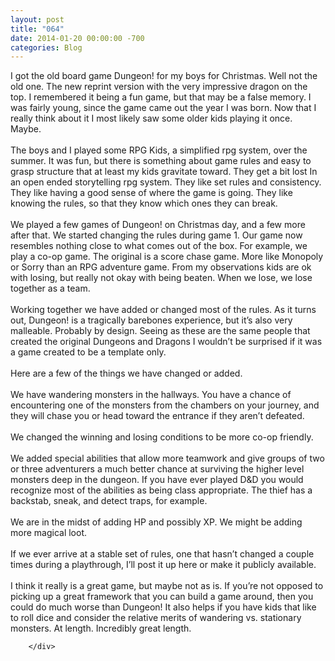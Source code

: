 ```yaml
---
layout: post
title: "064"
date: 2014-01-20 00:00:00 -700
categories: Blog
---
```


<div class="blog-content">
				<div class="paragraph" style="text-align:left;">I got the old board game Dungeon! for my boys for Christmas. Well not the old one. The new reprint version with the very impressive dragon on the top. I remembered it being a fun game, but that may be a false memory. I was fairly young, since the game came out the year I was born. Now that I really think about it I most likely saw some older kids playing it once. Maybe.<br><span style=""></span><br><span style=""></span>The boys and I played some RPG Kids, a simplified rpg system, over the summer. It was fun, but there is something about game rules and easy to grasp structure that at least my kids gravitate toward. They get a bit lost In an open ended storytelling rpg system. They like set rules and consistency. They like having a good sense of where the game is going. They like knowing the rules, so that they know which ones they can break.<br><span style=""></span><br><span style=""></span>We played a few games of Dungeon! on Christmas day, and a few more after that. We started changing the rules during game 1. Our game now resembles nothing close to what comes out of the box. For example, we play a co-op game. The original is a score chase game. More like Monopoly or Sorry than an RPG adventure game. From my observations kids are ok with losing, but really not okay with being beaten. When we lose, we lose together as a team. <br><span style=""></span><br><span style=""></span>Working together we have added or changed most of the rules. As it turns out, Dungeon! is a tragically barebones experience, but it&rsquo;s also very malleable. Probably by design. Seeing as these are the same people that created the original Dungeons and Dragons I wouldn&rsquo;t be surprised if it was a game created to be a template only. <br><span style=""></span><br><span style=""></span>Here are a few of the things we have changed or added.<br><span style=""></span><br><span style=""></span>We have wandering monsters in the hallways. You have a chance of encountering one of the monsters from the chambers on your journey, and they will chase you or head toward the entrance if they aren&rsquo;t defeated. <br><span style=""></span><br><span style=""></span>We changed the winning and losing conditions to be more co-op friendly.<br><span style=""></span><br><span style=""></span>We added special abilities that allow more teamwork and give groups of two or three adventurers a much better chance at surviving the higher level monsters deep in the dungeon. If you have ever played D&amp;D you would recognize most of the abilities as being class appropriate. The thief has a backstab, sneak, and detect traps, for example. <br><span style=""></span><br><span style=""></span>We are in the midst of adding HP and possibly XP. We might be adding more magical loot. <br><span style=""></span><br><span style=""></span>If we ever arrive at a stable set of rules, one that hasn&rsquo;t changed a couple times during a playthrough, I&rsquo;ll post it up here or make it publicly available. <br><span style=""></span><br><span style=""></span>I think it really is a great game, but maybe not as is. If you&rsquo;re not opposed to picking up a great framework that you can build a game around, then you could do much worse than Dungeon! It also helps if you have kids that like to roll dice and consider the relative merits of wandering vs. stationary monsters. At length. Incredibly great length. <br></div>

		</div>
        